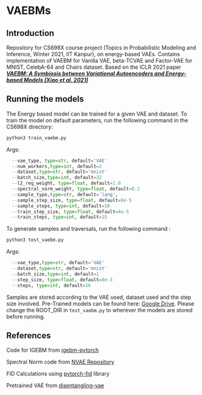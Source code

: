 # VAEBMs

## Introduction
Repository for CS698X course project (Topics in Probabilistic Modeling and Inference, Winter 2021, IIT Kanpur), on energy-based VAEs. Contains implementation of VAEBM for Vanilla VAE, beta-TCVAE and Factor-VAE for MNIST, CelebA-64 and Chairs dataset. Based on the ICLR 2021 paper ***[VAEBM: A Symbiosis between Variational Autoencoders and Energy-based Models (Xiao et al. 2021)](https://arxiv.org/abs/2010.00654)***

## Running the models
The Energy based model can be trained for a given VAE and dataset.
To train the model on default parameters, run the following command in the CS698X directory:

```bash
python3 train_vaebm.py
```
Args:
```python
  --vae_type, type=str, default='VAE'
  --num_workers,type=int, default=2
  --dataset,type=str, default='mnist'
  --batch_size,type=int, default=32
  --l2_reg_weight, type=float, default=1.0
  --spectral_norm_weight, type=float, default=0.2
  --sample_type,type=str, default='lang',
  --sample_step_size, type=float, default=8e-5
  --sample_steps, type=int, default=10
  --train_step_size, type=float, default=4e-5
  --train_steps, type=int, default=15
```
To generate samples and traversals, run the following command :
```bash
python3 test_vaebm.py
```

Args:
```python
  --vae_type,type=str, default='VAE'
  --dataset,type=str, default='mnist'
  --batch_size,type=int, default=1
  --step_size, type=float, default=8e-3
  --steps, type=int, default=16
  ```
Samples are stored according to the VAE used, dataset used and the step size involved. Pre-Trained models can be found here: [Google Drive](https://drive.google.com/drive/folders/1RW8uu5ZDbvm8dOZ0nWSHhhz76AY5F0Tf?usp=sharing). Please change the ROOT_DIR in `test_vaebm.py` to wherever the models are stored before running.

## References
Code for IGEBM from [igebm-pytorch](https://github.com/rosinality/igebm-pytorch)

Spectral Norm code from [NVAE Repository](https://github.com/NVlabs/NVAE)

FID Calculations using [pytorch-fid](https://github.com/mseitzer/pytorch-fid) library

Pretrained VAE from [disentangling-vae](https://github.com/YannDubs/disentangling-vae)

